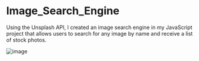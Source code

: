 # Image_Search_Engine

Using the Unsplash API, I created an image search engine in my JavaScript project that allows users to search for any image by name and receive a list of stock photos.


![image](https://github.com/user-attachments/assets/11cab4d4-e463-4cd2-9138-310b66aa5360)



